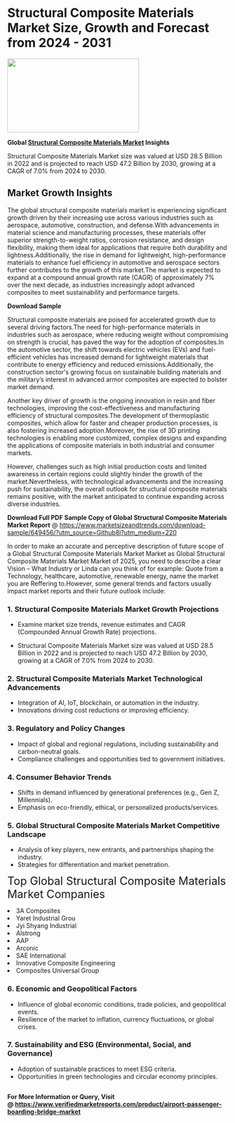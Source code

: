 <H1>Structural Composite Materials Market Size, Growth and Forecast from 2024 - 2031</H1><img class="aligncenter size-medium wp-image-584254" src="https://thirdeyenews.in/wp-content/uploads/2024/09/Global-Market-Research-300x168.jpeg" alt="" width="300" height="168" /><p><strong>Global&nbsp;<a href="https://www.marketsizeandtrends.com/download-sample/649456/?utm_source=Github8j?utm_medium=220">Structural Composite Materials Market</a> Insights</strong></p><p>Structural Composite Materials Market size was valued at USD 28.5 Billion in 2022 and is projected to reach USD 47.2 Billion by 2030, growing at a CAGR of 7.0% from 2024 to 2030.</p><p><h2>Market Growth Insights</h2> <p>The global structural composite materials market is experiencing significant growth driven by their increasing use across various industries such as aerospace, automotive, construction, and defense.With advancements in material science and manufacturing processes, these materials offer superior strength-to-weight ratios, corrosion resistance, and design flexibility, making them ideal for applications that require both durability and lightness.Additionally, the rise in demand for lightweight, high-performance materials to enhance fuel efficiency in automotive and aerospace sectors further contributes to the growth of this market.The market is expected to expand at a compound annual growth rate (CAGR) of approximately 7% over the next decade, as industries increasingly adopt advanced composites to meet sustainability and performance targets.</p> <p><strong>Download Sample</strong></p> <p>Structural composite materials are poised for accelerated growth due to several driving factors.The need for high-performance materials in industries such as aerospace, where reducing weight without compromising on strength is crucial, has paved the way for the adoption of composites.In the automotive sector, the shift towards electric vehicles (EVs) and fuel-efficient vehicles has increased demand for lightweight materials that contribute to energy efficiency and reduced emissions.Additionally, the construction sector's growing focus on sustainable building materials and the military’s interest in advanced armor composites are expected to bolster market demand.</p> <p>Another key driver of growth is the ongoing innovation in resin and fiber technologies, improving the cost-effectiveness and manufacturing efficiency of structural composites.The development of thermoplastic composites, which allow for faster and cheaper production processes, is also fostering increased adoption.Moreover, the rise of 3D printing technologies is enabling more customized, complex designs and expanding the applications of composite materials in both industrial and consumer markets.</p> <p>However, challenges such as high initial production costs and limited awareness in certain regions could slightly hinder the growth of the market.Nevertheless, with technological advancements and the increasing push for sustainability, the overall outlook for structural composite materials remains positive, with the market anticipated to continue expanding across diverse industries.</p> <p><span class=""><strong>Download Full PDF Sample Copy of Global Structural Composite Materials Market Report</strong> @ <a href="https://www.marketsizeandtrends.com/download-sample/649456/?utm_source=Github8j?utm_medium=220" target="_blank">https://www.marketsizeandtrends.com/download-sample/649456/?utm_source=Github8j?utm_medium=220</a></span></p><p>In order to make an accurate and perceptive description of future scope of a Global&nbsp;Structural Composite Materials Market Market as Global&nbsp;Structural Composite Materials Market Market of 2025, you need to describe a clear Vision &ndash; What Industry or Linda can you think of for example: Quote from a Technology, healthcare, automotive, renewable energy, name the market you are Reffering to.However, some general trends and factors usually impact market reports and their future outlook include:</p><h3>1.&nbsp;<strong>Structural Composite Materials Market Growth Projections</strong></h3><ul><li>Examine market size trends, revenue estimates and CAGR (Compounded Annual Growth Rate) projections.</li><li><p>Structural Composite Materials Market size was valued at USD 28.5 Billion in 2022 and is projected to reach USD 47.2 Billion by 2030, growing at a CAGR of 7.0% from 2024 to 2030.</p></li></ul><h3>2.&nbsp;<strong>Structural Composite Materials Market Technological Advancements</strong></h3><ul><li>Integration of AI, IoT, blockchain, or automation in the industry.</li><li>Innovations driving cost reductions or improving efficiency.</li></ul><h3>3.&nbsp;<strong>Regulatory and Policy Changes</strong></h3><ul><li>Impact of global and regional regulations, including sustainability and carbon-neutral goals.</li><li>Compliance challenges and opportunities tied to government initiatives.</li></ul><h3>4.&nbsp;<strong>Consumer Behavior Trends</strong></h3><ul><li>Shifts in demand influenced by generational preferences (e.g., Gen Z, Millennials).</li><li>Emphasis on eco-friendly, ethical, or personalized products/services.</li></ul><h3>5.&nbsp;<strong>Global Structural Composite Materials Market Competitive Landscape</strong></h3><ul><li>Analysis of key players, new entrants, and partnerships shaping the industry.</li><li>Strategies for differentiation and market penetration.</li></ul><p data-pm-slice="1 1 []"><span style="color: inherit; font-family: inherit; font-size: 25px;">Top Global Structural Composite Materials Market Companies</span></p><div class="" data-test-id=""><p><li>3A Composites</li><li> Yaret Industrial Grou</li><li> Jyi Shyang Industrial</li><li> Alstrong</li><li> AAP</li><li> Arconic</li><li> SAE International</li><li> Innovative Composite Engineering</li><li> Composites Universal Group</li></p></div><h3>6.&nbsp;<strong>Economic and Geopolitical Factors</strong></h3><ul><li>Influence of global economic conditions, trade policies, and geopolitical events.</li><li>Resilience of the market to inflation, currency fluctuations, or global crises.</li></ul><h3>7.&nbsp;<strong>Sustainability and ESG (Environmental, Social, and Governance)</strong></h3><ul><li>Adoption of sustainable practices to meet ESG criteria.</li><li>Opportunities in green technologies and circular economy principles.</li></ul><h2><strong style="font-size: 14px;">For More Information or Query, Visit @&nbsp;</strong><a style="background-color: #ffffff; font-size: 14px;" href="https://www.marketsizeandtrends.com/report/structural-composite-materials-market/" target="_blank">https://www.verifiedmarketreports.com/product/airport-passenger-boarding-bridge-market</a></h2>